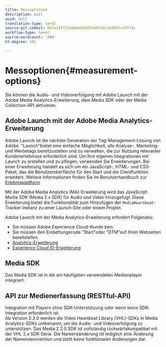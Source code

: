```yaml
---
title: Messoptionen
description: null
uuid: null
translation-type: tm+mt
source-git-commit: 967a126723ebbbe02097bd07edc2ed967cd35f4c
workflow-type: tm+mt
source-wordcount: '293'
ht-degree: 19%

---
```



# Messoptionen{#measurement-options}

Sie können die Audio- und Videoverfolgung mit Adobe Launch mit der Adobe Media Analytics-Erweiterung, dem Media SDK oder der Media Collection-API aktivieren.

## Adobe Launch mit der Adobe Media Analytics-Erweiterung

Adobe Launch ist die nächste Generation der Tag-Management-Lösung von Adobe. &quot;Launch&quot;bietet eine einfache Möglichkeit, alle Analyse-, Marketing- und Werbetags bereitzustellen und zu verwalten, die zur Nutzung relevanter Kundenerlebnisse erforderlich sind. Um Ihre eigenen Integrationen mit Launch zu erstellen und zu pflegen, verwenden Sie Erweiterungen. Bei einer Erweiterung handelt es sich um ein JavaScript-, HTML- und CSS-Paket, das die Benutzeroberfläche für den Start und die Clientfunktion erweitert. Weitere Informationen finden Sie im Benutzerhandbuch zur [Erlebnisplattform](https://docs.adobe.com/content/help/de-DE/launch/using/overview.html)

Mit der Adobe Media Analytics (MA)-Erweiterung wird das JavaScript Media SDK (Media 2.x SDK) für Audio und Video hinzugefügt. Diese Erweiterung bietet die Funktionalität zum Hinzufügen der `MediaHeartbeat`-Tracker-Instanz zu einer Launch-Site oder einem Projekt.

Adobe Launch mit der Media Analytics-Erweiterung erfordert Folgendes:
* Sie müssen Adobe Experience Cloud-Kunde sein.
* Sie müssen den Einbettungscode &quot;Start&quot;oder &quot;DTM&quot;auf Ihren Webseiten bereitstellen.
* [Analytics-Erweiterung](https://docs.adobe.com/content/help/de-DE/launch/using/extensions-ref/adobe-extension/analytics-extension/overview.html)
* [Experience Cloud ID-Erweiterung](https://docs.adobe.com/content/help/de-DE/launch/using/extensions-ref/adobe-extension/id-service-extension/overview.html)

## Media SDK

Das Media SDK ist in die am häufigsten verwendeten Medienplayer integriert.

## API zur Medienerfassung (RESTful-API)

Integration mit Playern ohne SDK-Unterstützung oder wenn keine SDK-Integration erforderlich ist.<br>Ab Version 2.2.0 werden die Video Heartbeat Library (VHL)-SDKs in Media Analytics-SDKs umbenannt, um die Audio- und Videoverfolgung zu unterstützen. Das Media 2.2.0 SDK ist vollständig rückwärtskompatibel mit der VHL 2.x SDK-Serie. Die Namensänderung ist lediglich eine Änderung der Namenskonvention und stellt keine funktionalen Änderungen dar.
